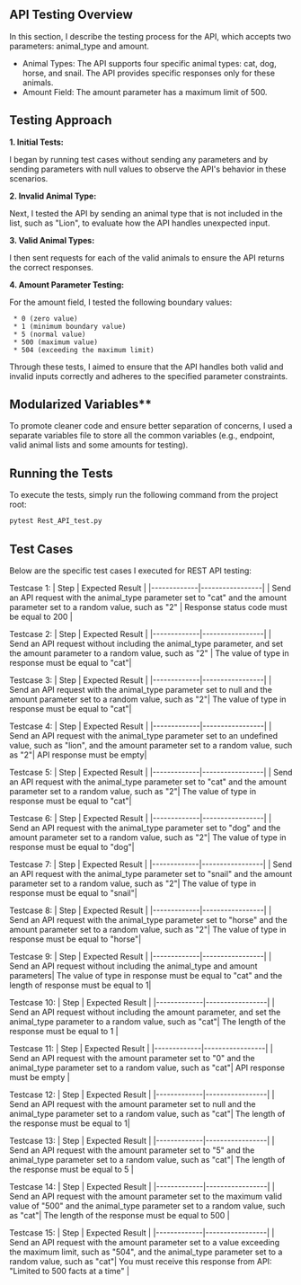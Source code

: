## API Testing Overview

In this section, I describe the testing process for the API, which accepts two parameters: animal_type and amount.

  * Animal Types: The API supports four specific animal types: cat, dog, horse, and snail. The API provides specific responses only for these animals.
  * Amount Field: The amount parameter has a maximum limit of 500.


## Testing Approach

**1. Initial Tests:**

  I began by running test cases without sending any parameters and by sending parameters with null values to observe the API's behavior in these scenarios.

**2. Invalid Animal Type:**

  Next, I tested the API by sending an animal type that is not included in the list, such as "Lion", to evaluate how the API handles unexpected input.

**3. Valid Animal Types:**

  I then sent requests for each of the valid animals to ensure the API returns the correct responses.

**4. Amount Parameter Testing:**

  For the amount field, I tested the following boundary values:

     * 0 (zero value)
     * 1 (minimum boundary value)
     * 5 (normal value)
     * 500 (maximum value)
     * 504 (exceeding the maximum limit)

Through these tests, I aimed to ensure that the API handles both valid and invalid inputs correctly and adheres to the specified parameter constraints.

## Modularized Variables**

To promote cleaner code and ensure better separation of concerns, I used a separate variables file to store all the common variables (e.g., endpoint, valid animal lists and some amounts for testing).

## Running the Tests

 To execute the tests, simply run the following command from the project root:
  ```sh
  pytest Rest_API_test.py
  ```

## Test Cases

Below are the specific test cases I executed for REST API testing:

Testcase 1:
| Step        | Expected Result |
|-------------|-----------------|
| Send an API request with the animal_type parameter set to "cat" and the amount parameter set to a random value, such as "2" | Response status code must be equal to 200 |


Testcase 2:
| Step        | Expected Result |
|-------------|-----------------|
| Send an API request without including the animal_type parameter, and set the amount parameter to a random value, such as "2" | The value of type in response must be equal to "cat"|

Testcase 3:
| Step        | Expected Result |
|-------------|-----------------|
| Send an API request with the animal_type parameter set to null and the amount parameter set to a random value, such as "2"| The value of type in response must be equal to "cat"|

Testcase 4:
| Step        | Expected Result |
|-------------|-----------------|
| Send an API request with the animal_type parameter set to an undefined value, such as "lion", and the amount parameter set to a random value, such as "2"| API response must be empty|

Testcase 5:
| Step        | Expected Result |
|-------------|-----------------|
| Send an API request with the animal_type parameter set to "cat" and the amount parameter set to a random value, such as "2"| The value of type in response must be equal to "cat"|

Testcase 6:
| Step        | Expected Result |
|-------------|-----------------|
| Send an API request with the animal_type parameter set to "dog" and the amount parameter set to a random value, such as "2"| The value of type in response must be equal to "dog"|

Testcase 7:
| Step        | Expected Result |
|-------------|-----------------|
| Send an API request with the animal_type parameter set to "snail" and the amount parameter set to a random value, such as "2"| The value of type in response must be equal to "snail"|

Testcase 8:
| Step        | Expected Result |
|-------------|-----------------|
| Send an API request with the animal_type parameter set to "horse" and the amount parameter set to a random value, such as "2"| The value of type in response must be equal to "horse"|

Testcase 9:
| Step        | Expected Result |
|-------------|-----------------|
| Send an API request without including the animal_type and amount parameters| The value of type in response must be equal to "cat" and the length of response must be equal to 1|

Testcase 10:
| Step        | Expected Result |
|-------------|-----------------|
| Send an API request without including the amount parameter, and set the animal_type parameter to a random value, such as "cat"| The length of the response must be equal to 1 |

Testcase 11:
| Step        | Expected Result |
|-------------|-----------------|
| Send an API request with the amount parameter set to "0" and the animal_type parameter set to a random value, such as "cat"| API response must be empty |

Testcase 12:
| Step        | Expected Result |
|-------------|-----------------|
| Send an API request with the amount parameter set to null and the animal_type parameter set to a random value, such as "cat"| The length of the response must be equal to 1|

Testcase 13:
| Step        | Expected Result |
|-------------|-----------------|
| Send an API request with the amount parameter set to "5" and the animal_type parameter set to a random value, such as "cat"| The length of the response must be equal to 5 |

Testcase 14:
| Step        | Expected Result |
|-------------|-----------------|
| Send an API request with the amount parameter set to the maximum valid value of "500" and the animal_type parameter set to a random value, such as "cat"| The length of the response must be equal to 500 |

Testcase 15:
| Step        | Expected Result |
|-------------|-----------------|
| Send an API request with the amount parameter set to a value exceeding the maximum limit, such as "504", and the animal_type parameter set to a random value, such as "cat"| You must receive this response from API: "Limited to 500 facts at a time" |




